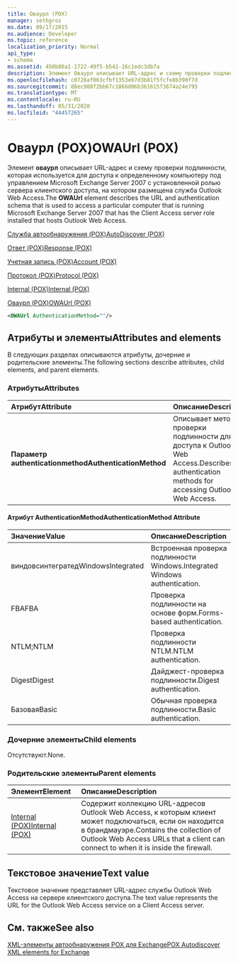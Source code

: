 ```yaml
---
title: Оваурл (POX)
manager: sethgros
ms.date: 09/17/2015
ms.audience: Developer
ms.topic: reference
localization_priority: Normal
api_type:
- schema
ms.assetid: 450b86a1-1722-49f5-b541-16c1edc3db7a
description: Элемент Оваурл описывает URL-адрес и схему проверки подлинности, которая используется для доступа к определенному компьютеру под управлением Microsoft Exchange Server 2007 с установленной ролью сервера клиентского доступа, на котором размещена служба Outlook Web Access.
ms.openlocfilehash: c0728af063cfbf1353eb7d3b81f5fcfe8b398f7d
ms.sourcegitcommit: 88ec988f2bb67c1866d06b361615f3674a24e795
ms.translationtype: MT
ms.contentlocale: ru-RU
ms.lasthandoff: 05/31/2020
ms.locfileid: "44457265"
---
```

# <a name="owaurl-pox"></a><span data-ttu-id="5403a-103">Оваурл (POX)</span><span class="sxs-lookup"><span data-stu-id="5403a-103">OWAUrl (POX)</span></span>

<span data-ttu-id="5403a-104">Элемент **оваурл** описывает URL-адрес и схему проверки подлинности, которая используется для доступа к определенному компьютеру под управлением Microsoft Exchange Server 2007 с установленной ролью сервера клиентского доступа, на котором размещена служба Outlook Web Access.</span><span class="sxs-lookup"><span data-stu-id="5403a-104">The **OWAUrl** element describes the URL and authentication schema that is used to access a particular computer that is running Microsoft Exchange Server 2007 that has the Client Access server role installed that hosts Outlook Web Access.</span></span> 
  
[<span data-ttu-id="5403a-105">Служба автообнаружения (POX)</span><span class="sxs-lookup"><span data-stu-id="5403a-105">AutoDiscover (POX)</span></span>](autodiscover-pox.md)
  
[<span data-ttu-id="5403a-106">Ответ (POX)</span><span class="sxs-lookup"><span data-stu-id="5403a-106">Response (POX)</span></span>](response-pox.md)
  
[<span data-ttu-id="5403a-107">Учетная запись (POX)</span><span class="sxs-lookup"><span data-stu-id="5403a-107">Account (POX)</span></span>](account-pox.md)
  
[<span data-ttu-id="5403a-108">Протокол (POX)</span><span class="sxs-lookup"><span data-stu-id="5403a-108">Protocol (POX)</span></span>](protocol-pox.md)
  
[<span data-ttu-id="5403a-109">Internal (POX)</span><span class="sxs-lookup"><span data-stu-id="5403a-109">Internal (POX)</span></span>](internal-pox.md)
  
[<span data-ttu-id="5403a-110">Оваурл (POX)</span><span class="sxs-lookup"><span data-stu-id="5403a-110">OWAUrl (POX)</span></span>](owaurl-pox.md)
  
```xml
<OWAUrl AuthenticationMethod=""/>
```

## <a name="attributes-and-elements"></a><span data-ttu-id="5403a-111">Атрибуты и элементы</span><span class="sxs-lookup"><span data-stu-id="5403a-111">Attributes and elements</span></span>

<span data-ttu-id="5403a-112">В следующих разделах описываются атрибуты, дочерние и родительские элементы.</span><span class="sxs-lookup"><span data-stu-id="5403a-112">The following sections describe attributes, child elements, and parent elements.</span></span>
  
### <a name="attributes"></a><span data-ttu-id="5403a-113">Атрибуты</span><span class="sxs-lookup"><span data-stu-id="5403a-113">Attributes</span></span>

|<span data-ttu-id="5403a-114">**Атрибут**</span><span class="sxs-lookup"><span data-stu-id="5403a-114">**Attribute**</span></span>|<span data-ttu-id="5403a-115">**Описание**</span><span class="sxs-lookup"><span data-stu-id="5403a-115">**Description**</span></span>|
|:-----|:-----|
|<span data-ttu-id="5403a-116">**Параметр authenticationmethod**</span><span class="sxs-lookup"><span data-stu-id="5403a-116">**AuthenticationMethod**</span></span> <br/> |<span data-ttu-id="5403a-117">Описывает методы проверки подлинности для доступа к Outlook Web Access.</span><span class="sxs-lookup"><span data-stu-id="5403a-117">Describes the authentication methods for accessing Outlook Web Access.</span></span>  <br/> |
   
#### <a name="authenticationmethod-attribute"></a><span data-ttu-id="5403a-118">Атрибут AuthenticationMethod</span><span class="sxs-lookup"><span data-stu-id="5403a-118">AuthenticationMethod Attribute</span></span>

|<span data-ttu-id="5403a-119">**Значение**</span><span class="sxs-lookup"><span data-stu-id="5403a-119">**Value**</span></span>|<span data-ttu-id="5403a-120">**Описание**</span><span class="sxs-lookup"><span data-stu-id="5403a-120">**Description**</span></span>|
|:-----|:-----|
|<span data-ttu-id="5403a-121">виндовсинтегратед</span><span class="sxs-lookup"><span data-stu-id="5403a-121">WindowsIntegrated</span></span>  <br/> |<span data-ttu-id="5403a-122">Встроенная проверка подлинности Windows.</span><span class="sxs-lookup"><span data-stu-id="5403a-122">Integrated Windows authentication.</span></span>  <br/> |
|<span data-ttu-id="5403a-123">FBA</span><span class="sxs-lookup"><span data-stu-id="5403a-123">FBA</span></span>  <br/> |<span data-ttu-id="5403a-124">Проверка подлинности на основе форм.</span><span class="sxs-lookup"><span data-stu-id="5403a-124">Forms-based authentication.</span></span>  <br/> |
|<span data-ttu-id="5403a-125">NTLM;</span><span class="sxs-lookup"><span data-stu-id="5403a-125">NTLM</span></span>  <br/> |<span data-ttu-id="5403a-126">Проверка подлинности NTLM.</span><span class="sxs-lookup"><span data-stu-id="5403a-126">NTLM authentication.</span></span>  <br/> |
|<span data-ttu-id="5403a-127">Digest</span><span class="sxs-lookup"><span data-stu-id="5403a-127">Digest</span></span>  <br/> |<span data-ttu-id="5403a-128">Дайджест-проверка подлинности.</span><span class="sxs-lookup"><span data-stu-id="5403a-128">Digest authentication.</span></span>  <br/> |
|<span data-ttu-id="5403a-129">Базовая</span><span class="sxs-lookup"><span data-stu-id="5403a-129">Basic</span></span>  <br/> |<span data-ttu-id="5403a-130">Обычная проверка подлинности.</span><span class="sxs-lookup"><span data-stu-id="5403a-130">Basic authentication.</span></span>  <br/> |
   
### <a name="child-elements"></a><span data-ttu-id="5403a-131">Дочерние элементы</span><span class="sxs-lookup"><span data-stu-id="5403a-131">Child elements</span></span>

<span data-ttu-id="5403a-132">Отсутствуют.</span><span class="sxs-lookup"><span data-stu-id="5403a-132">None.</span></span>
  
### <a name="parent-elements"></a><span data-ttu-id="5403a-133">Родительские элементы</span><span class="sxs-lookup"><span data-stu-id="5403a-133">Parent elements</span></span>

|<span data-ttu-id="5403a-134">**Элемент**</span><span class="sxs-lookup"><span data-stu-id="5403a-134">**Element**</span></span>|<span data-ttu-id="5403a-135">**Описание**</span><span class="sxs-lookup"><span data-stu-id="5403a-135">**Description**</span></span>|
|:-----|:-----|
|[<span data-ttu-id="5403a-136">Internal (POX)</span><span class="sxs-lookup"><span data-stu-id="5403a-136">Internal (POX)</span></span>](internal-pox.md) <br/> |<span data-ttu-id="5403a-137">Содержит коллекцию URL-адресов Outlook Web Access, к которым клиент может подключаться, если он находится в брандмауэре.</span><span class="sxs-lookup"><span data-stu-id="5403a-137">Contains the collection of Outlook Web Access URLs that a client can connect to when it is inside the firewall.</span></span>  <br/> |
   
## <a name="text-value"></a><span data-ttu-id="5403a-138">Текстовое значение</span><span class="sxs-lookup"><span data-stu-id="5403a-138">Text value</span></span>

<span data-ttu-id="5403a-139">Текстовое значение представляет URL-адрес службы Outlook Web Access на сервере клиентского доступа.</span><span class="sxs-lookup"><span data-stu-id="5403a-139">The text value represents the URL for the Outlook Web Access service on a Client Access server.</span></span>
  
## <a name="see-also"></a><span data-ttu-id="5403a-140">См. также</span><span class="sxs-lookup"><span data-stu-id="5403a-140">See also</span></span>



[<span data-ttu-id="5403a-141">XML-элементы автообнаружения POX для Exchange</span><span class="sxs-lookup"><span data-stu-id="5403a-141">POX Autodiscover XML elements for Exchange</span></span>](pox-autodiscover-xml-elements-for-exchange.md)

